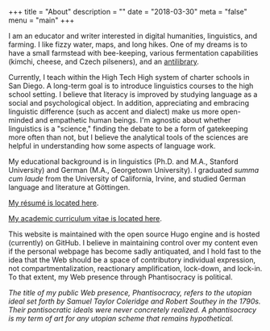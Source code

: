 +++
title = "About"
description = ""
date = "2018-03-30"
meta = "false"
menu = "main"
+++

I am an educator and writer interested in digital humanities, linguistics, and farming. I like fizzy water, maps, and long hikes. One of my dreams is to have a small farmstead with bee-keeping, various fermentation capabilities (kimchi, cheese, and Czech pilseners), and an <a href="https://www.brainpickings.org/2015/03/24/umberto-eco-antilibrary/">antilibrary</a>.

Currently, I teach within the High Tech High system of charter schools in San Diego. A long-term goal is to introduce linguistics courses to the high school setting. I believe that literacy is improved by studying language as a social and psychological object. In addition, appreciating and embracing linguistic difference (such as accent and dialect) make us more open-minded and empathetic human beings. I'm agnostic about whether linguistics is a "science," finding the debate to be a form of gatekeeping more often than not, but I  believe the analytical tools of the sciences  are helpful in understanding how some aspects of language work.

My educational background is in linguistics (Ph.D. and M.A., Stanford University) and German (M.A., Georgetown University). I graduated _summa cum laude_ from the University of California, Irvine, and studied German language and literature at Göttingen.

<a href="/docs/resume_matthew-edward-adams.pdf">My résumé is located here</a>.

<a href="/docs/cv_matthew-edward-adams.pdf">My academic curriculum vitae is located here</a>.

This website is maintained with the open source Hugo engine and is hosted (currently) on GitHub. I believe in maintaining control over my content even if the personal webpage has become sadly antiquated, and I hold fast to the idea that the Web should be a space of contributory individual expression, not compartmentalization, reactionary amplification, lock-down, and lock-in. To that extent, my Web presence through Phantisocracy is political.

_The title of my public Web presence, Phantisocracy, refers to the utopian ideal set forth by Samuel Taylor Coleridge and Robert Southey in the 1790s. Their pantisocratic ideals were never concretely realized. A phantisocracy is my term of art for any utopian scheme that remains hypothetical._

